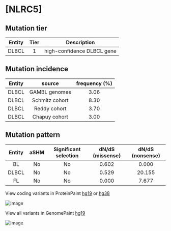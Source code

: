 # [NLRC5]

## Mutation tier

|Entity|Tier|Description               |
|:------:|:----:|--------------------------|
|DLBCL |1   |high-confidence DLBCL gene|
## Mutation incidence

|Entity|source        |frequency (%)|
|:------:|:--------------:|:-------------:|
|DLBCL |GAMBL genomes |3.06         |
|DLBCL |Schmitz cohort|8.30         |
|DLBCL |Reddy cohort  |3.70         |
|DLBCL |Chapuy cohort |3.00         |

## Mutation pattern

|Entity|aSHM|Significant selection|dN/dS (missense)|dN/dS (nonsense)|
|:------:|:----:|:---------------------:|:----------------:|:----------------:|
|BL    |No  |No                   |0.602           | 0.000          |
|DLBCL |No  |No                   |0.529           |20.155          |
|FL    |No  |No                   |0.000           | 7.677          |



View coding variants in ProteinPaint [hg19](https://www.bcgsc.ca/downloads/morinlab/GAMBL/test/genes/NLRC5_protein.html)  or [hg38](https://www.bcgsc.ca/downloads/morinlab/GAMBL/test/genes/NLRC5_protein_hg38.html)

![image](../../images/proteinpaint/NLRC5_NM_032206.svg)

View all variants in GenomePaint [hg19](https://www.bcgsc.ca/downloads/morinlab/GAMBL/test/genes/NLRC5.html)

![image](../../images/proteinpaint/NLRC5.svg)
